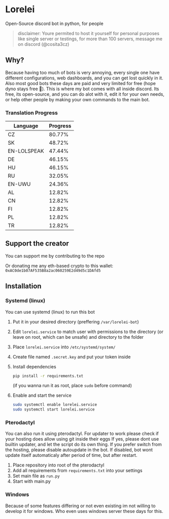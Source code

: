 # Lorelei

Open-Source discord bot in python, for people
> disclaimer: Youre permited to host it yourself for personal purposes like single server or testings, for more than 100 servers, message me on discord (@cosita3cz)

## Why?

Because having too much of bots is very annoying, every single one have different configurations, web dashboards, and you can get lost quickly in it. Also most good bots these days are paid and very limited for free (hope dyno stays free 🙏). This is where my bot comes with all inside discord. Its free, its open-source, and you can do alot with it, edit it for your own needs, or help other people by making your own commands to the main bot.

### Translation Progress

<!-- PLEASE DONT EDIT, GETS GENERATED AUTOMATICALLY -->

| Language | Progress |
|----------|----------|
| CZ | 80.77% |
| SK | 48.72% |
| EN-LOLSPEAK | 47.44% |
| DE | 46.15% |
| HU | 46.15% |
| RU | 32.05% |
| EN-UWU | 24.36% |
| AL | 12.82% |
| CN | 12.82% |
| FI | 12.82% |
| PL | 12.82% |
| TR | 12.82% |

## Support the creator

You can support me by contributing to the repo

Or donating me any eth-based crypto to this wallet:
`0xAC0de1b07AF535B8a2ac060259E2d49d5c1DAfd5`

## Installation

### Systemd (linux)

You can use systemd (linux) to run this bot

1. Put it in your desired directory (preffering `/var/lorelei-bot`)
2. Edit `lorelei.service` to match user with permissions to the directory (or leave on root, which can be unsafe) and directory to the folder
3. Place `lorelei.service` into `/etc/systemd/system/`
4. Create file named `.secret.key` and put your token inside
5. Install dependencies

    ```bash
    pip install -r requirements.txt
    ```

    (if you wanna run it as root, place `sudo` before command)

6. Enable and start the service

    ```bash
    sudo systemctl enable lorelei.service
    sudo systemctl start lorelei.service
    ```

### Pterodactyl

You can also run it using pterodactyl.
For updater to work please check if your hosting does allow using git inside their eggs
If yes, please dont use builtin updater, and let the script do its own thing. If you prefer switch from the hosting, please disable autoupdate in the bot. If disabled, bot wont update itself automaticaly after period of time, but after restart.

1. Place repository into root of the pterodactyl
2. Add all requirements from `requirements.txt` into your settings
3. Set main file as `run.py`
4. Start with main.py

### Windows

Because of some features differing or not even existing im not willing to develop it for windows. Who even uses windows server these days for this.
